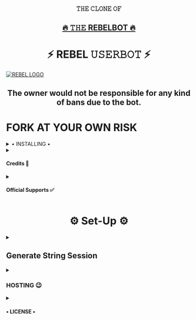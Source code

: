 <h3 align="center">𝚃𝙷𝙴 𝙲𝙻𝙾𝙽𝙴 𝙾𝙵</h3>
<h2 align="center"> <a href="https://github.com/REBEL725/REBELBOT">🔥 𝚃𝙷𝙴 REBELBOT 🔥</a></h2>


<h1 align="center">⚡ REBEL 𝚄𝚂𝙴𝚁𝙱𝙾𝚃 ⚡</h1>


[![REBEL LOGO](https://telegra.ph/file/33aa69184f2637246ec76.jpg)](https://t.me/REBEL_FORC)


<h2 align="center">The owner would not be responsible for any kind of bans due to the bot.</h2>


# FORK AT YOUR OWN RISK

<details>

  <summary> • INSTALLING • </summary>

### The Easy Way

<h4>⚜️ DEPLOY TO HEROKU ⚜️</h4>


<h2 align="center"> <a href="https://github.com/REBEL725/REBELBOT">⚡ 𝚃𝙷𝙴 REBELBOT ⚡</a></h2>

</details>

<details>
  <summary> <h4>Credits 🏅</h4> </summary>



</details>
<details>
  <summary> <h4>Official Supports ✅</h4> </summary>

```
Get help regarding setting up 
your REBELBOT in our official 
support Group and get updates
notifications in Update Channel.
```

<a href="https://t.me/REBEL_FORC"><img src="https://img.shields.io/badge/Join-Support%20Channel-red.svg?style=for-the-badge&logo=Telegram"></a>

</details>

<h1 align="center">⚙️ Set-Up ⚙️</h1>

<details>
  <summary> <h2>Generate String Session</h2> </summary>

 
- Repl Run
    - Click [Here](https://replit.com/@REBEL725/REBELBOT#main.py) to open Repl run.
    - Click On Green Play Button.
    - Wait for a while then fill the details.
    - String will be saved in your Saved Message.
</details>

<details>
  <summary> <h3>HOSTING 😉</h3> </summary>


## Mandatory Vars

- Some of the environment variables are mandatory.
- These are listed below.
    - `APP_ID`:   You can get this value from [here](https://my.telegram.org)
    - `API_HASH`:   You can get this value from [here](https://my.telegram.org)
    - `ENV`:   `ANYTHING`
    - `STRING_SESSION`:   You can get this value from running `python3 string_session.py` in termux after cloning this repo. Or just using [repl run](https://replit.com/@REBEL725/REBELBOT#main.py)
    - `LOG_GROUP`:   Make a Channel Or Group and get it's id.
    - `DATABASE_URL`:   Make a database on elephant sql and paste the url.
    - `DB_URI`:   Same as `DATABASE_URL`
    - `BOT_TOKEN`:   Make a Bot from [Botfather](https://t.me/botfather) and paste the bot token here.
    - `BOT_USERNAME`:   Paste the Username of bot that you made from [BotFather](https://t.me/botfather).
- The userbot will not work without setting the mandatory vars.

</details>

<details>
  <summary> <h4>• LICENSE •</h4> </summary>

![](https://www.gnu.org/graphics/gplv3-or-later.png)

Copyright (C) 2021 REBELBOT

Poject [REBELBOT](https://github.com/REBEL725/REBELBOT) is free software: you can redistribute it and/or modify
it under the terms of the GNU General Public License as published by
the Free Software Foundation, either version 3 of the License, or
(at your option) any later version.

This program is distributed in the hope that it will be useful,
but WITHOUT ANY WARRANTY; without even the implied warranty of
MERCHANTABILITY or FITNESS FOR A PARTICULAR PURPOSE.  See the
GNU General Public License for more details.

You should have received a copy of the GNU General Public License
along with this program. If not, see <https://www.gnu.org/licenses/>.

</details>

